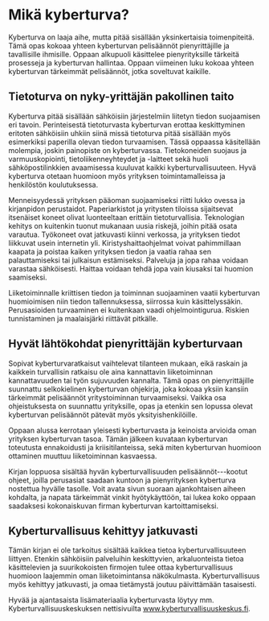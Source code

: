 # Mikä kyberturva?

Kyberturva on laaja aihe, mutta pitää sisällään yksinkertaisia
toimenpiteitä. Tämä opas kokoaa yhteen kyberturvan pelisäännöt
pienyrittäjille ja tavallisille ihmisille. Oppaan alkupuoli käsittelee
pienyrityksille tärkeitä prosesseja ja kyberturvan hallintaa. Oppaan
viimeinen luku kokoaa yhteen kyberturvan tärkeimmät pelisäännöt, jotka
soveltuvat kaikille.

## Tietoturva on nyky-yrittäjän pakollinen taito

Kyberturva pitää sisällään sähköisiin järjestelmiin liitetyn tiedon
suojaamisen eri tavoin. Perinteisestä tietoturvasta kyberturvan erottaa
keskittyminen eritoten sähköisiin uhkiin siinä missä tietoturva pitää
sisällään myös esimerkiksi paperilla olevan tiedon turvaamisen. Tässä
oppaassa käsitellään molempia, joskin painopiste on kyberturvassa.
Tietokoneiden suojaus ja varmuuskopiointi, tietoliikenneyhteydet ja
-laitteet sekä huoli sähköpostilinkkien avaamisessa kuuluvat kaikki
kyberturvallisuuteen. Hyvä kyberturva otetaan huomioon myös yrityksen
toimintamalleissa ja henkilöstön koulutuksessa.

Menneisyydessä yrityksen pääoman suojaamiseksi riitti lukko ovessa ja
kirjanpidon perustaidot. Paperiarkistot ja yritysten tiloissa
sijaitsevat itsenäiset koneet olivat luonteeltaan erittäin
tietoturvallisia. Teknologian kehitys on kuitenkin tuonut mukanaan uusia
riskejä, joihin pitää osata varautua. Työkoneet ovat jatkuvasti kiinni
verkossa, ja yrityksen tiedot liikkuvat usein internetin yli.
Kiristyshaittaohjelmat voivat pahimmillaan kaapata ja poistaa kaiken
yrityksen tiedon ja vaatia rahaa sen palauttamiseksi tai julkaisun
estämiseksi. Palveluja ja jopa rahaa voidaan varastaa sähköisesti.
Haittaa voidaan tehdä jopa vain kiusaksi tai huomion saamiseksi.

Liiketoiminnalle kriittisen tiedon ja toiminnan suojaaminen vaatii
kyberturvan huomioimisen niin tiedon tallennuksessa, siirrossa kuin
käsittelyssäkin. Perusasioiden turvaaminen ei kuitenkaan vaadi
ohjelmointigurua. Riskien tunnistaminen ja maalaisjärki riittävät
pitkälle.

## Hyvät lähtökohdat pienyrittäjän kyberturvaan

Sopivat kyberturvaratkaisut vaihtelevat tilanteen mukaan, eikä raskain
ja kaikkein turvallisin ratkaisu ole aina kannattavin liiketoiminnan
kannattavuuden tai työn sujuvuuden kannalta. Tämä opas on
pienyrittäjille suunnattu selkokielinen kyberturvan ohjekirja, joka
kokoaa yksiin kansiin tärkeimmät pelisäännöt yritystoiminnan
turvaamiseksi. Vaikka osa ohjeistuksesta on suunnattu yrityksille, opas
ja etenkin sen lopussa olevat kyberturvan pelisäännöt pätevät myös
yksityishenkilöille.

Oppaan alussa kerrotaan yleisesti kyberturvasta ja keinoista arvioida
oman yrityksen kyberturvan tasoa. Tämän jälkeen kuvataan kyberturvan
toteutusta ennakoidusti ja kriisitilanteissa, sekä miten kyberturvan
huomioon ottaminen muuttuu liiketoiminnan kasvaessa.

Kirjan loppuosa sisältää hyvän kyberturvallisuuden pelisäännöt---kootut
ohjeet, joilla perusasiat saadaan kuntoon ja pienyrityksen kyberturva
nostettua hyvälle tasolle. Voit avata sivun suoraan ajankohtaisen aiheen
kohdalta, ja napata tärkeimmät vinkit hyötykäyttöön, tai lukea koko
oppaan saadaksesi kokonaiskuvan firman kyberturvan kartoittamiseksi.

## Kyberturvallisuus kehittyy jatkuvasti

Tämän kirjan ei ole tarkoitus sisältää kaikkea tietoa
kyberturvallisuuteen liittyen. Etenkin sähköisiin palveluihin
keskittyvien, arkaluonteista tietoa käsittelevien ja suurikokoisten
firmojen tulee ottaa kyberturvallisuus huomioon laajemmin oman
liiketoimintansa näkökulmasta. Kyberturvallisuus myös kehittyy
jatkuvasti, ja omaa tietämystä joutuu päivittämään tasaisesti.

Hyvää ja ajantasaista lisämateriaalia kyberturvasta löytyy mm.
Kyberturvallisuuskeskuksen nettisivuilta www.kyberturvallisuuskeskus.fi.

